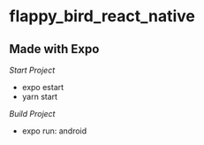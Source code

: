 # flappy_bird_react_native

## Made with Expo 

_*Start Project*_
- expo estart
- yarn start

_*Build Project*_ 
- expo run: android
